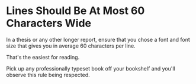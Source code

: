 Lines Should Be At Most 60 Characters Wide
===

In a thesis or any other longer report, ensure that you chose a font and font size
that gives you in average 60 characters per line. 

That's the easiest for reading. 

Pick up any professionally typeset book off your bookshelf and you'll observe this rule being respected.
